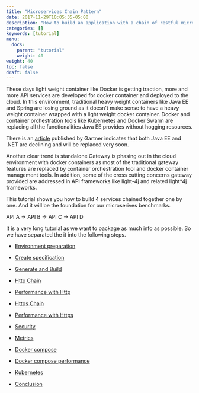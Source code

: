 ```yaml
---
title: "Microservices Chain Pattern"
date: 2017-11-29T10:05:35-05:00
description: "How to build an application with a chain of restful microservices"
categories: []
keywords: [tutorial]
menu:
  docs:
    parent: "tutorial"
    weight: 40
weight: 40
toc: false
draft: false
---
```


These days light weight container like Docker is getting traction, more and more 
API services are developed for docker container and deployed to the cloud. In this
environment, traditional heavy weight containers like Java EE and Spring are 
losing ground as it doesn't make sense to have a heavy weight container wrapped 
with a light weight docker container. Docker and container orchestration tools 
like Kubernetes and Docker Swarm are replacing all the functionalities Java EE 
provides without hogging resources.

There is an [article](https://www.gartner.com/doc/reprints?id=1-3N8E378&ct=161205&st=sb) 
published by Gartner indicates that both Java EE and .NET are declining and will
be replaced very soon. 


Another clear trend is standalone Gateway is phasing out in the cloud environment 
with docker containers as most of the traditional gateway features are replaced 
by container orchestration tool and docker container management tools. In addition, 
some of the cross cutting concerns gateway provided are addressed in API frameworks
like light-4j and related light*4j frameworks.


This tutorial shows you how to build 4 services chained together one by one. And it will
be the foundation for our microserives benchmarks.

API A -> API B -> API C -> API D

It is a very long tutorial as we want to package as much info as possible. So we have
separated the it into the following steps. 

* [Environment preparation][]

* [Create specification][]

* [Generate and Build][]

* [Http Chain][]

* [Performance with Http][]

* [Https Chain][]

* [Performance with Https][]

* [Security][]

* [Metrics][]

* [Docker compose][]

* [Docker compose performance][]

* [Kubernetes][]

* [Conclusion][]

[Environment preparation]: /tutorial/rest/swagger/ms-chain/preparation/
[Create specification]: /tutorial/rest/swagger/ms-chain/specification/
[Generate and Build]: /tutorial/rest/swagger/ms-chain/generation/
[Http Chain]: /tutorial/rest/swagger/ms-chain/httpchain/
[Https Chain]: /tutorial/rest/swagger/ms-chain/httpschain/
[Security]: /tutorial/rest/swagger/ms-chain/security/
[Metrics]: /tutorial/rest/swagger/ms-chain/metrics/
[Performance with Http]:  /tutorial/rest/swagger/ms-chain/httpperf/
[Performance with Https]: /tutorial/rest/swagger/ms-chain/httpsperf/
[Docker compose]: /tutorial/rest/swagger/ms-chain/compose/
[Docker compose performance]: /tutorial/rest/swagger/ms-chain/composeperf/
[Kubernetes]: /tutorial/rest/swagger/ms-chain/kubernetes/
[Conclusion]: /tutorial/rest/swagger/ms-chain/conclusion/
